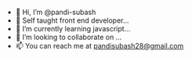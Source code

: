 - 👋 Hi, I’m @pandi-subash
- 👀 Self taught front end developer...
- 🌱 I’m currently learning javascript...
- 💞️ I’m looking to collaborate on ...
- 📫 You can reach me at pandisubash28@gmail.com

<!---
pandi-subash/pandi-subash is a ✨ special ✨ repository because its `README.md` (this file) appears on your GitHub profile.
You can click the Preview link to take a look at your changes.
--->

